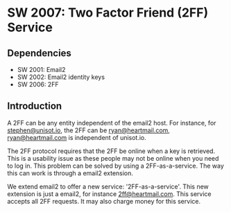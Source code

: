 SW 2007: Two Factor Friend (2FF) Service
======================================

Dependencies
------------

* SW 2001: Email2
* SW 2002: Email2 identity keys
* SW 2006: 2FF

Introduction
------------

A 2FF can be any entity independent of the email2 host. For instance, for
stephen@unisot.io, the 2FF can be ryan@heartmail.com, ryan@heartmail.com is
independent of unisot.io.

The 2FF protocol requires that the 2FF be online when a key is retrieved. This
is a usability issue as these people may not be online when you need to log in.
This problem can be solved by using a 2FF-as-a-service. The way this can work is
through a email2 extension.

We extend email2 to offer a new service: '2FF-as-a-service'. This new extension
is just a email2, for instance 2ff@heartmail.com. This service accepts all 2FF
requests. It may also charge money for this service.